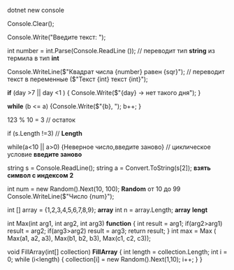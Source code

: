dotnet new console

Console.Clear();

Console.Write("Введите текст: ");

int number = int.Parse(Console.ReadLine ());  // переводит тип __string__ из термила в тип __int__

Console.WriteLine($"Квадрат числа {number} равен {sqr}"); // переводит текст в переменные ($"Текст {int} текст {int}");

__if__ (day >7 || day <1 )
{
Console.Write($"{day} -> нет такого дня");
}

__while__ (b <= a)
{Console.Write($"{b}, ");
    b++;
}

123 % 10 = 3 // остаток

if (s.Length !=3) // __Length__

while(a<10 || a>0)
{Неверное число,введите заново} // циклическое условие __введите заново__

string s = Console.ReadLine();
string a = Convert.ToString(s[2]); __взять символ с индексом 2__

int num = new Random().Next(10, 100); __Random__ от 10 до 99
Console.WriteLine($"Число {num}");

int [] array = {1,2,3,4,5,6,7,8,9}; __array__
int n = array.Length; __array__ __lengt__


int Max(int arg1, int arg2, int arg3) __function__
{
    int result = arg1;
    if(arg2>arg1) result = arg2;
    if(arg3>arg2) result = arg3;
    return result;
}
int max = Max ( Max(a1, a2, a3), Max(b1, b2, b3), Max(c1, c2, c3));

void FillArray(int[] collection) __FillArray__
{
    int length = collection.Length;
    int i = 0;
    while (i<length)
    {
        collection[i] = new Random().Next(1,10);
        i++;
    }
}